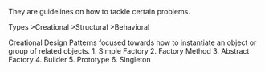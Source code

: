 They are  guidelines on how to tackle certain problems. 

Types
    >Creational
    >Structural
    >Behavioral

Creational Design Patterns
    focused towards how to instantiate an object or group of related objects.
        1. Simple Factory
        2. Factory Method
        3. Abstract Factory
        4. Builder
        5. Prototype
        6. Singleton



